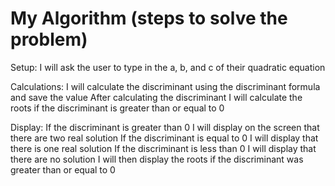 # My Algorithm (steps to solve the problem)

Setup:
I will ask the user to type in the a, b, and c of their quadratic equation

Calculations:
I will calculate the discriminant using the discriminant formula and save the value
After calculating the discriminant I will calculate the roots if the discriminant is greater than or equal to 0

Display:
If the discriminant is greater than 0 I will display on the screen that there are two real solution
If the discriminant is equal to 0 I will display that there is one real solution
If the discriminant is less than 0 I will display that there are no solution
I will then display the roots if the discriminant was greater than or equal to 0